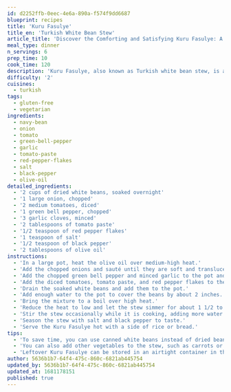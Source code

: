 ```yaml
---
id: d2252ffb-0eec-4e6a-890a-f574f9dd6687
blueprint: recipes
title: 'Kuru Fasulye'
title_en: 'Turkish White Bean Stew'
article_title: 'Discover the Comforting and Satisfying Kuru Fasulye: A Turkish White Bean Stew Recipe'
meal_type: dinner
n_servings: 6
prep_time: 10
cook_time: 120
description: 'Kuru Fasulye, also known as Turkish white bean stew, is a hearty and comforting dish that is perfect for a satisfying dinner. This recipe uses dried white beans that are slowly cooked with onions, tomatoes, and a variety of spices to create a rich and flavorful stew. This recipe serves six people and takes approximately two hours to prepare and cook.'
difficulty: '2'
cuisines:
  - turkish
tags:
  - gluten-free
  - vegetarian
ingredients:
  - navy-bean
  - onion
  - tomato
  - green-bell-pepper
  - garlic
  - tomato-paste
  - red-pepper-flakes
  - salt
  - black-pepper
  - olive-oil
detailed_ingredients:
  - '2 cups of dried white beans, soaked overnight'
  - '1 large onion, chopped'
  - '2 medium tomatoes, diced'
  - '1 green bell pepper, chopped'
  - '3 garlic cloves, minced'
  - '2 tablespoons of tomato paste'
  - '1/2 teaspoon of red pepper flakes'
  - '1 teaspoon of salt'
  - '1/2 teaspoon of black pepper'
  - '2 tablespoons of olive oil'
instructions:
  - 'In a large pot, heat the olive oil over medium-high heat.'
  - 'Add the chopped onions and sauté until they are soft and translucent, about 5-7 minutes.'
  - 'Add the chopped green bell pepper and minced garlic to the pot and cook for an additional 2-3 minutes.'
  - 'Add the diced tomatoes, tomato paste, and red pepper flakes to the pot and stir well.'
  - 'Drain the soaked white beans and add them to the pot.'
  - 'Add enough water to the pot to cover the beans by about 2 inches.'
  - 'Bring the mixture to a boil over high heat.'
  - 'Reduce the heat to low and let the stew simmer for about 1 1/2 to 2 hours, or until the beans are tender and the stew has thickened.'
  - 'Stir the stew occasionally while it is cooking, adding more water if necessary to keep the beans covered.'
  - 'Season the stew with salt and black pepper to taste.'
  - 'Serve the Kuru Fasulye hot with a side of rice or bread.'
tips:
  - 'To save time, you can use canned white beans instead of dried beans. If using canned beans, reduce the cooking time to about 30 minutes.'
  - 'You can also add other vegetables to the stew, such as carrots or potatoes, for added flavor and nutrition.'
  - 'Leftover Kuru Fasulye can be stored in an airtight container in the refrigerator for up to three days, or frozen for up to three months.'
author: 5636b1b7-64f4-475c-860c-6821ab445754
updated_by: 5636b1b7-64f4-475c-860c-6821ab445754
updated_at: 1681178151
published: true
---
```

